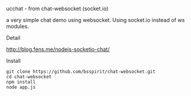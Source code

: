 ucchat - from chat-websocket (socket.io)

a very simple chat demo using websocket. Using socket.io instead of ws modules.

Detail

http://blog.fens.me/nodejs-socketio-chat/

Install

```{bash}
git clone https://github.com/bsspirit/chat-websocket.git
cd chat-websocket
npm install
node app.js
```
